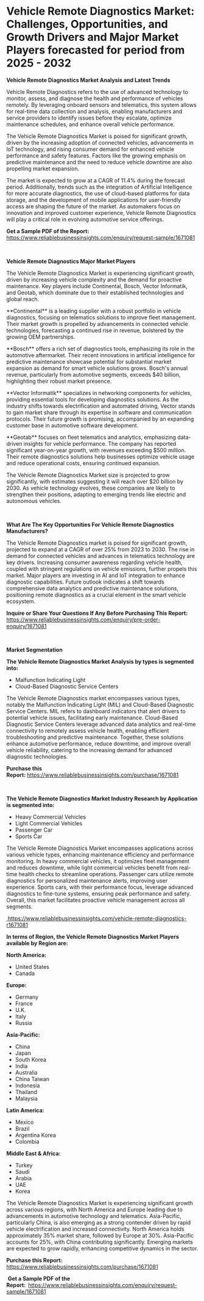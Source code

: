 <p><h1>Vehicle Remote Diagnostics Market: Challenges, Opportunities, and Growth Drivers and Major Market Players forecasted for period from 2025 - 2032</h1></p><p><strong>Vehicle Remote Diagnostics Market Analysis and Latest Trends</strong></p>
<p><p>Vehicle Remote Diagnostics refers to the use of advanced technology to monitor, assess, and diagnose the health and performance of vehicles remotely. By leveraging onboard sensors and telematics, this system allows for real-time data collection and analysis, enabling manufacturers and service providers to identify issues before they escalate, optimize maintenance schedules, and enhance overall vehicle performance.</p><p>The Vehicle Remote Diagnostics Market is poised for significant growth, driven by the increasing adoption of connected vehicles, advancements in IoT technology, and rising consumer demand for enhanced vehicle performance and safety features. Factors like the growing emphasis on predictive maintenance and the need to reduce vehicle downtime are also propelling market expansion. </p><p>The market is expected to grow at a CAGR of 11.4% during the forecast period. Additionally, trends such as the integration of Artificial Intelligence for more accurate diagnostics, the use of cloud-based platforms for data storage, and the development of mobile applications for user-friendly access are shaping the future of the market. As automakers focus on innovation and improved customer experience, Vehicle Remote Diagnostics will play a critical role in evolving automotive service offerings.</p></p>
<p><strong>Get a Sample PDF of the Report:&nbsp;</strong> <a href="https://www.reliablebusinessinsights.com/enquiry/request-sample/1671081?utm_campaign=118&utm_medium=2&utm_source=Github&utm_content=ia&utm_term=19042025&utm_id=vehicle-remote-diagnostics">https://www.reliablebusinessinsights.com/enquiry/request-sample/1671081</a></p>
<p>&nbsp;</p>
<p><strong>Vehicle Remote Diagnostics Major Market Players</strong></p>
<p><p>The Vehicle Remote Diagnostics Market is experiencing significant growth, driven by increasing vehicle complexity and the demand for proactive maintenance. Key players include Continental, Bosch, Vector Informatik, and Geotab, which dominate due to their established technologies and global reach.</p><p>**Continental** is a leading supplier with a robust portfolio in vehicle diagnostics, focusing on telematics solutions to improve fleet management. Their market growth is propelled by advancements in connected vehicle technologies, forecasting a continued rise in revenue, bolstered by the growing OEM partnerships.</p><p>**Bosch** offers a rich set of diagnostics tools, emphasizing its role in the automotive aftermarket. Their recent innovations in artificial intelligence for predictive maintenance showcase potential for substantial market expansion as demand for smart vehicle solutions grows. Bosch's annual revenue, particularly from automotive segments, exceeds $40 billion, highlighting their robust market presence.</p><p>**Vector Informatik** specializes in networking components for vehicles, providing essential tools for developing diagnostics solutions. As the industry shifts towards electrification and automated driving, Vector stands to gain market share through its expertise in software and communication protocols. Their future growth is promising, accompanied by an expanding customer base in automotive software development.</p><p>**Geotab** focuses on fleet telematics and analytics, emphasizing data-driven insights for vehicle performance. The company has reported significant year-on-year growth, with revenues exceeding $500 million. Their remote diagnostics solutions help businesses optimize vehicle usage and reduce operational costs, ensuring continued expansion.</p><p>The Vehicle Remote Diagnostics Market size is projected to grow significantly, with estimates suggesting it will reach over $20 billion by 2030. As vehicle technology evolves, these companies are likely to strengthen their positions, adapting to emerging trends like electric and autonomous vehicles.</p></p>
<p>&nbsp;</p>
<p><strong>What Are The Key Opportunities For Vehicle Remote Diagnostics Manufacturers?</strong></p>
<p><p>The Vehicle Remote Diagnostics market is poised for significant growth, projected to expand at a CAGR of over 25% from 2023 to 2030. The rise in demand for connected vehicles and advances in telematics technology are key drivers. Increasing consumer awareness regarding vehicle health, coupled with stringent regulations on vehicle emissions, further propels this market. Major players are investing in AI and IoT integration to enhance diagnostic capabilities. Future outlook indicates a shift towards comprehensive data analytics and predictive maintenance solutions, positioning remote diagnostics as a crucial element in the smart vehicle ecosystem.</p></p>
<p><strong>Inquire or Share Your Questions If Any Before Purchasing This Report:</strong> <a href="https://www.reliablebusinessinsights.com/enquiry/pre-order-enquiry/1671081?utm_campaign=118&utm_medium=2&utm_source=Github&utm_content=ia&utm_term=19042025&utm_id=vehicle-remote-diagnostics">https://www.reliablebusinessinsights.com/enquiry/pre-order-enquiry/1671081</a></p>
<p>&nbsp;</p>
<p><strong>Market Segmentation</strong></p>
<p><strong>The Vehicle Remote Diagnostics Market Analysis by types is segmented into:</strong></p>
<p><ul><li>Malfunction Indicating Light</li><li>Cloud-Based Diagnostic Service Centers</li></ul></p>
<p><p>The Vehicle Remote Diagnostics market encompasses various types, notably the Malfunction Indicating Light (MIL) and Cloud-Based Diagnostic Service Centers. MIL refers to dashboard indicators that alert drivers to potential vehicle issues, facilitating early maintenance. Cloud-Based Diagnostic Service Centers leverage advanced data analytics and real-time connectivity to remotely assess vehicle health, enabling efficient troubleshooting and predictive maintenance. Together, these solutions enhance automotive performance, reduce downtime, and improve overall vehicle reliability, catering to the increasing demand for advanced diagnostic technologies.</p></p>
<p><strong>Purchase this Report:&nbsp;</strong><a href="https://www.reliablebusinessinsights.com/purchase/1671081?utm_campaign=118&utm_medium=2&utm_source=Github&utm_content=ia&utm_term=19042025&utm_id=vehicle-remote-diagnostics">https://www.reliablebusinessinsights.com/purchase/1671081</a></p>
<p>&nbsp;</p>
<p><strong>The Vehicle Remote Diagnostics Market Industry Research by Application is segmented into:</strong></p>
<p><ul><li>Heavy Commercial Vehicles</li><li>Light Commercial Vehicles</li><li>Passenger Car</li><li>Sports Car</li></ul></p>
<p><p>The Vehicle Remote Diagnostics Market encompasses applications across various vehicle types, enhancing maintenance efficiency and performance monitoring. In heavy commercial vehicles, it optimizes fleet management and reduces downtime, while light commercial vehicles benefit from real-time health checks to streamline operations. Passenger cars utilize remote diagnostics for personalized maintenance alerts, improving user experience. Sports cars, with their performance focus, leverage advanced diagnostics to fine-tune systems, ensuring peak performance and safety. Overall, this market facilitates proactive vehicle management across all segments.</p></p>
<p><a href="https://www.reliablebusinessinsights.com/vehicle-remote-diagnostics-r1671081?utm_campaign=118&utm_medium=2&utm_source=Github&utm_content=ia&utm_term=19042025&utm_id=vehicle-remote-diagnostics">&nbsp;https://www.reliablebusinessinsights.com/vehicle-remote-diagnostics-r1671081</a></p>
<p><strong>In terms of Region, the Vehicle Remote Diagnostics Market Players available by Region are:</strong></p>
<p>
    <p> <strong> North America: </strong>
        <ul>
            <li>United States</li>
            <li>Canada</li>
        </ul>
        </p> 
    <p> <strong> Europe: </strong>
        <ul>
            <li>Germany</li>
            <li>France</li>
            <li>U.K.</li>
            <li>Italy</li>
            <li>Russia</li>
        </ul>
        </p> 
    <p> <strong> Asia-Pacific: </strong>
        <ul>
            <li>China</li>
            <li>Japan</li>
            <li>South Korea</li>
            <li>India</li>
            <li>Australia</li>
            <li>China Taiwan</li>
            <li>Indonesia</li>
            <li>Thailand</li>
            <li>Malaysia</li>
        </ul>
        </p> 
    <p> <strong> Latin America: </strong>
        <ul>
            <li>Mexico</li>
            <li>Brazil</li>
            <li>Argentina Korea</li>
            <li>Colombia</li>
        </ul>
        </p> 
    <p> <strong> Middle East & Africa: </strong>
        <ul>
            <li>Turkey</li>
            <li>Saudi</li>
            <li>Arabia</li>
            <li>UAE</li>
            <li>Korea</li>
        </ul>
    </p>
    </p>
<p><p>The Vehicle Remote Diagnostics Market is experiencing significant growth across various regions, with North America and Europe leading due to advancements in automotive technology and telematics. Asia-Pacific, particularly China, is also emerging as a strong contender driven by rapid vehicle electrification and increased connectivity. North America holds approximately 35% market share, followed by Europe at 30%. Asia-Pacific accounts for 25%, with China contributing significantly. Emerging markets are expected to grow rapidly, enhancing competitive dynamics in the sector.</p></p>
<p><strong>Purchase this Report: </strong><a href="https://www.reliablebusinessinsights.com/purchase/1671081?utm_campaign=118&utm_medium=2&utm_source=Github&utm_content=ia&utm_term=19042025&utm_id=vehicle-remote-diagnostics">https://www.reliablebusinessinsights.com/purchase/1671081</a></p>
<p>&nbsp;<strong>Get a Sample PDF of the Report:&nbsp;&nbsp;</strong><a href="https://www.reliablebusinessinsights.com/enquiry/request-sample/1671081?utm_campaign=118&utm_medium=2&utm_source=Github&utm_content=ia&utm_term=19042025&utm_id=vehicle-remote-diagnostics">https://www.reliablebusinessinsights.com/enquiry/request-sample/1671081</a></p>
<p><strong></strong></p>
<p><p></p><p></p><p></p></p>